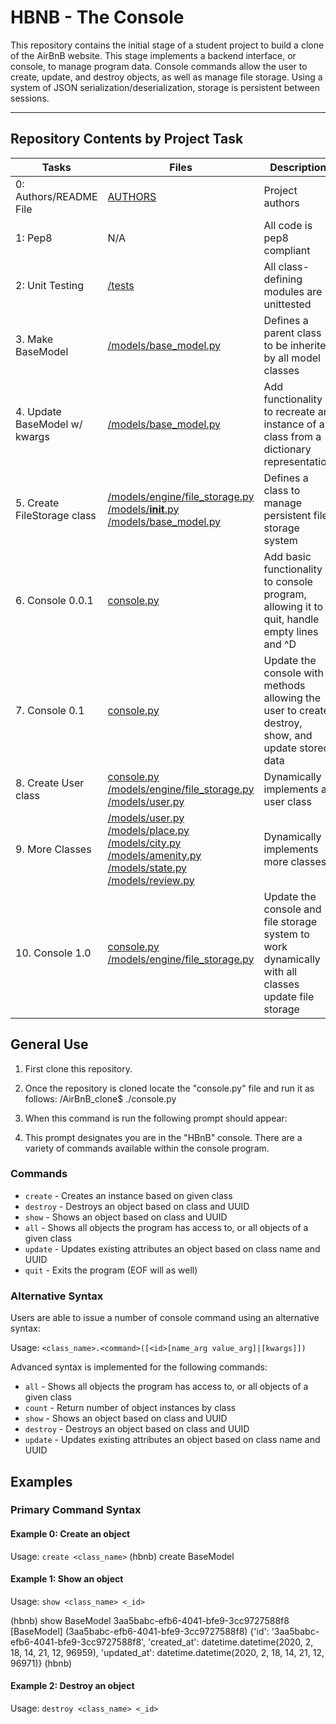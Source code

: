 # HBNB - The Console

This repository contains the initial stage of a student project to build a clone of the AirBnB website. This stage implements a backend interface, or console, to manage program data. Console commands allow the user to create, update, and destroy objects, as well as manage file storage. Using a system of JSON serialization/deserialization, storage is persistent between sessions.

---

## Repository Contents by Project Task

| Tasks                        | Files                                                                                          | Description                                      |
| ---------------------------- | ---------------------------------------------------------------------------------------------- | ------------------------------------------------ |
| 0: Authors/README File       | [AUTHORS](https://github.com/justinmajetich/AirBnB_clone/blob/dev/AUTHORS)                    | Project authors                                  |
| 1: Pep8                      | N/A                                                                                            | All code is pep8 compliant                      |
| 2: Unit Testing              | [/tests](https://github.com/justinmajetich/AirBnB_clone/tree/dev/tests)                        | All class-defining modules are unittested       |
| 3. Make BaseModel            | [/models/base_model.py](https://github.com/justinmajetich/AirBnB_clone/blob/dev/models/base_model.py) | Defines a parent class to be inherited by all model classes |
| 4. Update BaseModel w/ kwargs | [/models/base_model.py](https://github.com/justinmajetich/AirBnB_clone/blob/dev/models/base_model.py) | Add functionality to recreate an instance of a class from a dictionary representation |
| 5. Create FileStorage class | [/models/engine/file_storage.py](https://github.com/justinmajetich/AirBnB_clone/blob/dev/models/engine/file_storage.py) [/models/__init__.py](https://github.com/justinmajetich/AirBnB_clone/blob/dev/models/__init__.py) [/models/base_model.py](https://github.com/justinmajetich/AirBnB_clone/blob/dev/models/base_model.py) | Defines a class to manage persistent file storage system |
| 6. Console 0.0.1            | [console.py](https://github.com/justinmajetich/AirBnB_clone/blob/dev/console.py)              | Add basic functionality to console program, allowing it to quit, handle empty lines and ^D |
| 7. Console 0.1               | [console.py](https://github.com/justinmajetich/AirBnB_clone/blob/dev/console.py)              | Update the console with methods allowing the user to create, destroy, show, and update stored data |
| 8. Create User class         | [console.py](https://github.com/justinmajetich/AirBnB_clone/blob/dev/console.py) [/models/engine/file_storage.py](https://github.com/justinmajetich/AirBnB_clone/blob/dev/models/engine/file_storage.py) [/models/user.py](https://github.com/justinmajetich/AirBnB_clone/blob/dev/models/user.py) | Dynamically implements a user class |
| 9. More Classes              | [/models/user.py](https://github.com/justinmajetich/AirBnB_clone/blob/dev/models/user.py) [/models/place.py](https://github.com/justinmajetich/AirBnB_clone/blob/dev/models/place.py) [/models/city.py](https://github.com/justinmajetich/AirBnB_clone/blob/dev/models/city.py) [/models/amenity.py](https://github.com/justinmajetich/AirBnB_clone/blob/dev/models/amenity.py) [/models/state.py](https://github.com/justinmajetich/AirBnB_clone/blob/dev/models/state.py) [/models/review.py](https://github.com/justinmajetich/AirBnB_clone/blob/dev/models/review.py) | Dynamically implements more classes            |
| 10. Console 1.0              | [console.py](https://github.com/justinmajetich/AirBnB_clone/blob/dev/console.py) [/models/engine/file_storage.py](https://github.com/justinmajetich/AirBnB_clone/blob/dev/models/engine/file_storage.py) | Update the console and file storage system to work dynamically with all classes update file storage |

## General Use

1. First clone this repository.
2. Once the repository is cloned locate the "console.py" file and run it as follows:
/AirBnB_clone$ ./console.py

3. When this command is run the following prompt should appear:

4. This prompt designates you are in the "HBnB" console. There are a variety of commands available within the console program.

### Commands
* `create` - Creates an instance based on given class
* `destroy` - Destroys an object based on class and UUID
* `show` - Shows an object based on class and UUID
* `all` - Shows all objects the program has access to, or all objects of a given class
* `update` - Updates existing attributes an object based on class name and UUID
* `quit` - Exits the program (EOF will as well)

### Alternative Syntax
Users are able to issue a number of console command using an alternative syntax:

Usage: `<class_name>.<command>([<id>[name_arg value_arg]|[kwargs]])`

Advanced syntax is implemented for the following commands:
* `all` - Shows all objects the program has access to, or all objects of a given class
* `count` - Return number of object instances by class
* `show` - Shows an object based on class and UUID
* `destroy` - Destroys an object based on class and UUID
* `update` - Updates existing attributes an object based on class name and UUID

## Examples

### Primary Command Syntax

#### Example 0: Create an object
Usage: `create <class_name>`
(hbnb) create BaseModel

#### Example 1: Show an object
Usage: `show <class_name> <_id>`

(hbnb) show BaseModel 3aa5babc-efb6-4041-bfe9-3cc9727588f8
[BaseModel] (3aa5babc-efb6-4041-bfe9-3cc9727588f8) {'id': '3aa5babc-efb6-4041-bfe9-3cc9727588f8', 'created_at': datetime.datetime(2020, 2, 18, 14, 21, 12, 96959),
'updated_at': datetime.datetime(2020, 2, 18, 14, 21, 12, 96971)}
(hbnb)

#### Example 2: Destroy an object
Usage: `destroy <class_name> <_id>`
